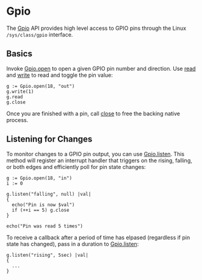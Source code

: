 # Gpio

The [Gpio](../api/studs/Gpio.html) API provides high level access to GPIO pins
through the Linux `/sys/class/gpio` interface.

## Basics

[open]:  ../api/studs/Gpio.html#open
[read]:  ../api/studs/Gpio.html#read
[write]: ../api/studs/Gpio.html#write
[close]: ../api/studs/Gpio.html#close

Invoke [Gpio.open][open] to open a given GPIO pin number and direction. Use
[read][read] and [write][write] to read and toggle the pin value:

    g := Gpio.open(18, "out")
    g.write(1)
    g.read
    g.close

Once you are finished with a pin, call [close][close] to free the backing
native process.

## Listening for Changes

[listen]: ../api/studs/Gpio.html#listen

To monitor changes to a GPIO pin output, you can use [Gpio.listen][listen].
This method will register an interrupt handler that triggers on the rising,
falling, or both edges and efficiently poll for pin state changes:

    g := Gpio.open(18, "in")
    i := 0

    g.listen("falling", null) |val|
    {
      echo("Pin is now $val")
      if (++i == 5) g.close
    }

    echo("Pin was read 5 times")

To receive a callback after a period of time has elpased (regardless if pin
state has changed), pass in a duration to [Gpio.listen][listen]:

    g.listen("rising", 5sec) |val|
    {
      ...
    }